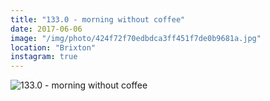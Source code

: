 ```yaml
---
title: "133.0 - morning without coffee"
date: 2017-06-06
image: "/img/photo/424f72f70edbdca3ff451f7de0b9681a.jpg"
location: "Brixton"
instagram: true
---
```


![133.0 - morning without coffee](/img/photo/424f72f70edbdca3ff451f7de0b9681a.jpg)
